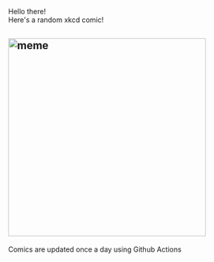 Hello there! <br>Here's a random xkcd comic!<br>
## <img src="https://imgs.xkcd.com/comics/error_bars.png" alt="meme" width="400"/><br>
Comics are updated once a day using Github Actions
